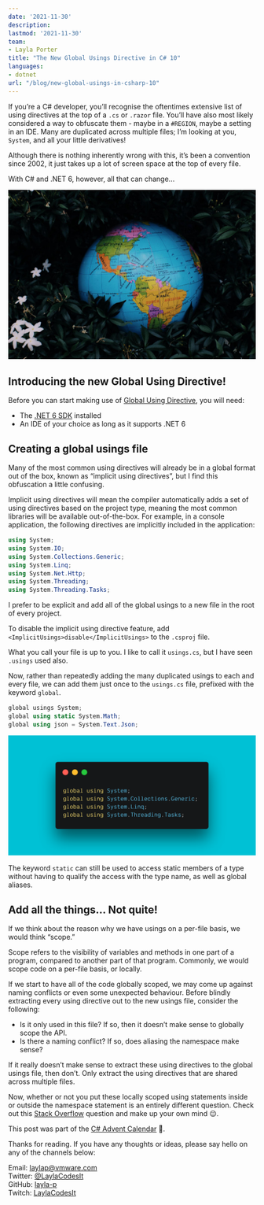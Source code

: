 ```yaml
---
date: '2021-11-30'
description:
lastmod: '2021-11-30'
team:
- Layla Porter
title: "The New Global Usings Directive in C# 10"
languages:
- dotnet
url: "/blog/new-global-usings-in-csharp-10"
---
```


If you’re a C# developer, you’ll recognise the oftentimes extensive list of using directives at the top of a `.cs` or `.razor` file. You’ll have also most likely considered a way to obfuscate them - maybe in a `#REGION`, maybe a setting in an IDE. Many are duplicated across multiple files; I’m looking at you, `System`, and all your little derivatives! 

Although there is nothing inherently wrong with this, it’s been a convention since 2002, it just takes up a lot of screen space at the top of every file.

With C# and .NET 6, however, all that can change...

![Cover image](images/cover.jpg)

## Introducing the new Global Using Directive!

Before you can start making use of [Global Using Directive](https://docs.microsoft.com/en-us/dotnet/csharp/whats-new/csharp-10#global-using-directives), you will need:

- The [.NET 6 SDK](https://dotnet.microsoft.com/download/dotnet/6.0) installed
- An IDE of your choice as long as it supports .NET 6

## Creating a global usings file

Many of the most common using directives will already be in a global format out of the box, known as “implicit using directives”, but I find this obfuscation a little confusing.

Implicit using directives will mean the compiler automatically adds a set of using directives based on the project type, meaning the most common libraries will be available out-of-the-box. For example, in a console application, the following directives are implicitly included in the application:

```c#
using System;
using System.IO;
using System.Collections.Generic;
using System.Linq;
using System.Net.Http;
using System.Threading;
using System.Threading.Tasks;
```


I prefer to be explicit and add all of the global usings to a new file in the root of every project. 

To disable the implicit using directive feature, add `<ImplicitUsings>disable</ImplicitUsings>` to the `.csproj` file.

What you call your file is up to you. I like to call it `usings.cs`, but I have seen `.usings` used also.

Now, rather than repeatedly adding the many duplicated usings to each and every file, we can add them just once to the `usings.cs` file, prefixed with the keyword `global`.

```c#
global usings System;
global using static System.Math;
global using json = System.Text.Json;
```

![An example of the use of the global using directive](images/usings-example.png)

The keyword `static` can still be used to access static members of a type without having to qualify the access with the type name, as well as global aliases.

## Add all the things… Not quite!

If we think about the reason why we have usings on a per-file basis, we would think “scope.”

Scope refers to the visibility of variables and methods in one part of a program, compared to another part of that program. Commonly, we would scope code on a per-file basis, or locally.

If we start to have all of the code globally scoped, we may come up against naming conflicts or even some unexpected behaviour. Before blindly extracting every using directive out to the new usings file, consider the following:

- Is it only used in this file? If so, then it doesn’t make sense to globally scope the API.
- Is there a naming conflict? If so, does aliasing the namespace make sense?

If it really doesn’t make sense to extract these using directives to the global usings file, then don’t. Only extract the using directives that are shared across multiple files.

Now, whether or not you put these locally scoped using statements inside or outside the namespace statement is an entirely different question. Check out this [Stack Overflow](https://stackoverflow.com/questions/125319/should-using-directives-be-inside-or-outside-the-namespace) question and make up your own mind 😉.

This post was part of the [C# Advent Calendar](https://csadvent.christmas) 🎄.

Thanks for reading. If you have any thoughts or ideas, please say hello on any of the channels below:

Email: laylap@vmware.com  
Twitter: [@LaylaCodesIt](http://twitter.com/laylacodesit)  
GitHub: [layla-p](https://github.com/Layla-P)  
Twitch: [LaylaCodesIt](https://www.twitch.tv/laylacodesit/)